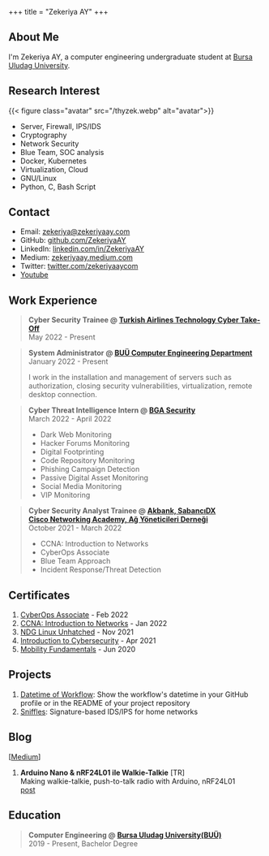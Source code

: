 +++
title = "Zekeriya AY"
+++

## About Me

I'm Zekeriya AY, a computer engineering undergraduate student at <a href="https://uludag.edu.tr/" target="_blank">Bursa Uludag University</a>.


## Research Interest

{{< figure class="avatar" src="/thyzek.webp" alt="avatar">}}

* Server, Firewall, IPS/IDS
* Cryptography
* Network Security
* Blue Team, SOC analysis
* Docker, Kubernetes
* Virtualization, Cloud
* GNU/Linux
* Python, C, Bash Script


## Contact

* Email: <a href="mailto:zekeriya@zekeriyaay.com" target="_blank">zekeriya@zekeriyaay.com</a>
* GitHub: <a href="https://github.com/ZekeriyaAY" target="_blank">github.com/ZekeriyaAY</a>
* LinkedIn: <a href="https://linkedin.com/in/ZekeriyaAY" target="_blank">linkedin.com/in/ZekeriyaAY</a>
* Medium: <a href="https://zekeriyaay.medium.com" target="_blank">zekeriyaay.medium.com</a>
* Twitter: <a href="https://twitter.com/zekeriyaaycom" target="_blank">twitter.com/zekeriyaaycom</a>
* <a href="https://youtube.com/channel/UCcg8zjG1kt-6sRfb4ajHWXQ?sub_confirmation=1" target="_blank">Youtube</a><!-- [^1] -->


## Work Experience

> **Cyber Security Trainee @ <a href="https://www.cybertake-off.com" target="_blank">Turkish Airlines Technology Cyber Take-Off</a>**\
> May 2022 - Present

> **System Administrator @ <a href="https://www.uludag.edu.tr/bm" target="_blank">BUÜ Computer Engineering Department</a>**\
> January 2022 - Present
>
> I work in the installation and management of servers such as authorization, closing security vulnerabilities, virtualization, remote desktop connection.



> **Cyber Threat Intelligence Intern @ <a href="https://www.bgasecurity.com/" target="_blank">BGA Security</a>**\
> March 2022 - April 2022
> - Dark Web Monitoring
> - Hacker Forums Monitoring
> - Digital Footprinting
> - Code Repository Monitoring
> - Phishing Campaign Detection
> - Passive Digital Asset Monitoring
> - Social Media Monitoring
> - VIP Monitoring

> **Cyber Security Analyst Trainee @ <a href="https://kariyer.akbank.com/YouthAcademy" target="_blank">Akbank, SabancıDX<br> Cisco Networking Academy, Ağ Yöneticileri Derneği</a>**\
> October 2021 - March 2022
> - CCNA: Introduction to Networks
> - CyberOps Associate
> - Blue Team Approach
> - Incident Response/Threat Detection

## Certificates
1. <a href="https://www.credly.com/badges/27f2552f-0828-4b38-b530-14c21e0ad79f" target="_blank">CyberOps Associate</a> - Feb 2022
1. <a href="https://credly.com/badges/c37ea143-d98d-4c5b-a9ef-2af2423a4b1d" target="_blank">CCNA: Introduction to Networks</a> - Jan 2022
1. <a href="https://github.com/ZekeriyaAY/ZekeriyaAY/blob/main/certificate/ZekeriyaAY_NDGLinuxUnhatched.pdf" target="_blank">NDG Linux Unhatched</a> - Nov 2021
1. <a href="https://credly.com/badges/cdc52430-9c06-413e-b8d4-90745da4c678" target="_blank">Introduction to Cybersecurity</a> - Apr 2021
1. <a href="https://github.com/ZekeriyaAY/ZekeriyaAY/blob/main/certificate/ZekeriyaAY_MobilityFundamentals.pdf" target="_blank">Mobility Fundamentals</a> - Jun 2020


## Projects

1. <a href="https://github.com/marketplace/actions/datetime-of-workflow" target="_blank">Datetime of Workflow</a>: Show the workflow's datetime in your GitHub profile or in the README of your project repository
1. <a href="https://github.com/ZekeriyaAY/sniffles" target="_blank">Sniffles</a>: Signature-based IDS/IPS for home networks


## Blog

\[<a href="https://zekeriyaay.medium.com" target="_blank">Medium</a>\]

1. **Arduino Nano & nRF24L01 ile Walkie-Talkie** [TR]\
Making walkie-talkie, push-to-talk radio with Arduino, nRF24L01\
<a href="https://zekeriyaay.medium.com/arduino-walkie-talkie-10ae6113e58e" target="_blank">post</a>


## Education

> **Computer Engineering @ <a href="https://uludag.edu.tr" target="_blank">Bursa Uludag University(BUÜ)</a>**\
> 2019 - Present, Bachelor Degree



<!-- [^1]: This is the first footnote. 
[^2]: This is the second footnote. -->
